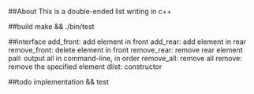 ##About
This is a double-ended list writing in c++

##build
make && ./bin/test

##interface
add_front: add element in front
add_rear:  add element in rear
remove_front: delete element in front
remove_rear: remove rear element
pall: output all in command-line, in order
remove_all: remove all
remove: remove the specified element
dlist: constructor

##todo
implementation && test
